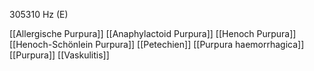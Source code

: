 305310 Hz (E)

[[Allergische Purpura]]
[[Anaphylactoid Purpura]]
[[Henoch Purpura]]
[[Henoch-Schönlein Purpura]]
[[Petechien]]
[[Purpura haemorrhagica]]
[[Purpura]]
[[Vaskulitis]]